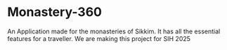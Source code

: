 # Monastery-360
An Application made for the monasteries of Sikkim. It has all the essential features for a traveller. We are making this project for SIH 2025

